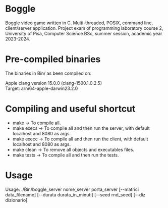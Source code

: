 # Boggle
Boggle video game written in C. Multi-threaded, POSIX, command line, client/server application. Project exam of programming laboratory course 2, University of Pisa, Computer Science BSc, summer session, academic year 2023-2024.

# Pre-compiled binaries
The binaries in Bin/ as been compiled on:

Apple clang version 15.0.0 (clang-1500.1.0.2.5)\
Target: arm64-apple-darwin23.2.0

# Compiling and useful shortcut
- make -> To compile all.
- make execs -> To compile all and then run the server, with default localhost and 8080 as args.
- make execc -> To compile all and then run the client, with default localhost and 8080 as args.
- make clean -> To remove all objects and executables files.
- make tests -> To compile all and then run the tests.

# Usage
Usage: ./Bin/boggle_server nome_server porta_server [--matrici data_filename] [--durata durata_in_minuti] [--seed rnd_seed] [--diz dizionario].


